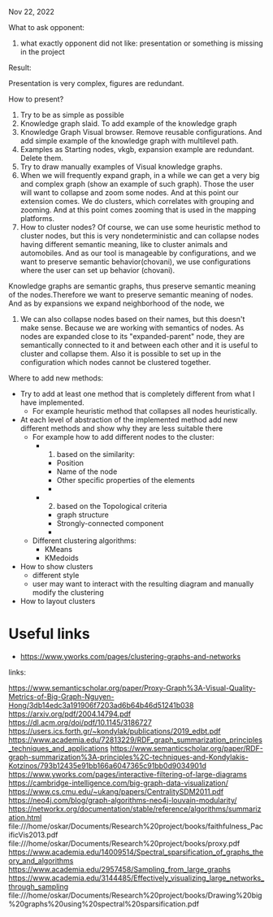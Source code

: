 Nov 22, 2022

What to ask opponent: 
1. what exactly opponent did not like: presentation or something is missing in the project

Result: 

Presentation is very complex, figures are redundant. 

How to present?

1. Try to be as simple as possible
2. Knowledge graph slaid. To add example of the knowledge graph
3. Knowledge Graph Visual browser. Remove reusable configurations. And add simple example of the knowledge graph with multilevel path. 
4. Examples as Starting nodes, vkgb, expansion example are redundant. Delete them.
5. Try to draw manually examples of Visual knowledge graphs.
6. When we will frequently expand graph, in a while we can get a very big and complex graph (show an example of such graph). Those the user will want to collapse and zoom some nodes. And at this point our extension comes. We do clusters, which correlates with grouping and zooming. And at this point comes zooming that is used in the mapping platforms.
7. How to cluster nodes? Of course, we can use some heuristic method to cluster nodes, but this is very nondeterministic and can collapse nodes having different semantic meaning, like to cluster animals and automobiles. And as our tool is manageable by configurations, and we want to preserve semantic behavior(chovani), we use configurations where the user can set up behavior (chovani). 

Knowledge graphs are semantic graphs, thus preserve semantic meaning of the nodes.Therefore we want to preserve semantic meaning of nodes. And as by expansions we expand neighborhood of the node, we 


1. We can also collapse nodes based on their names, but this doesn't make sense. Because we are working with semantics of nodes. As nodes are expanded close to its "expanded-parent" node, they are semantically connected to it  and between each other and it is useful to cluster and collapse them. Also it is possible to set up in the configuration which nodes cannot be clustered together.


Where to add new methods:

- Try to add at least one method that is completely different from what I have implemented.
  - For example heuristic method that collapses all nodes heuristically. 
- At each level of abstraction of the implemented method add new different methods and show why they are less suitable there
  - For example how to add different nodes to the cluster:
    - 1. based on the similarity:
      - Position
      - Name of the node
      - Other specific properties of the elements
      - 
    - 2. based on the Topological criteria
      - graph structure
      - Strongly-connected component
      - 
  - Different clustering algorithms:
    - KMeans 
    - KMedoids
- How to show clusters
  - different style
  - user may want to interact with the resulting diagram and manually modify the clustering
- How to layout clusters


# Useful links

- https://www.yworks.com/pages/clustering-graphs-and-networks


links:

https://www.semanticscholar.org/paper/Proxy-Graph%3A-Visual-Quality-Metrics-of-Big-Graph-Nguyen-Hong/3db14edc3a191906f7203ad6b64b46d51241b038
https://arxiv.org/pdf/2004.14794.pdf
https://dl.acm.org/doi/pdf/10.1145/3186727
https://users.ics.forth.gr/~kondylak/publications/2019_edbt.pdf
https://www.academia.edu/72813229/RDF_graph_summarization_principles_techniques_and_applications
https://www.semanticscholar.org/paper/RDF-graph-summarization%3A-principles%2C-techniques-and-Kondylakis-Kotzinos/793b12435e91bb166a6047365c91bb0d9034901d
https://www.yworks.com/pages/interactive-filtering-of-large-diagrams
https://cambridge-intelligence.com/big-graph-data-visualization/
https://www.cs.cmu.edu/~ukang/papers/CentralitySDM2011.pdf
https://neo4j.com/blog/graph-algorithms-neo4j-louvain-modularity/
https://networkx.org/documentation/stable/reference/algorithms/summarization.html
file:///home/oskar/Documents/Research%20project/books/faithfulness_PacificVis2013.pdf
file:///home/oskar/Documents/Research%20project/books/proxy.pdf
https://www.academia.edu/14009514/Spectral_sparsification_of_graphs_theory_and_algorithms
https://www.academia.edu/2957458/Sampling_from_large_graphs
https://www.academia.edu/3144485/Effectively_visualizing_large_networks_through_sampling
file:///home/oskar/Documents/Research%20project/books/Drawing%20big%20graphs%20using%20spectral%20sparsification.pdf
